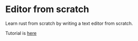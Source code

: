# Editor from scratch

Learn rust from scratch by writing a text editor from scratch.

Tutorial is [here](https://flenker.blog/hecto-chapter-1/)
